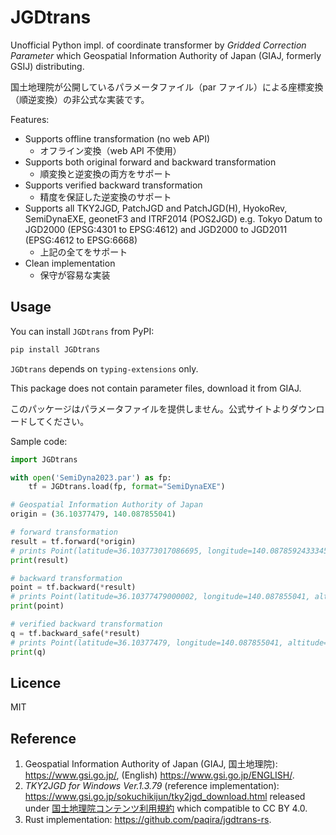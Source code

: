 # JGDtrans

Unofficial Python impl. of coordinate transformer by _Gridded Correction Parameter_
which Geospatial Information Authority of Japan (GIAJ, formerly GSIJ) distributing.

国土地理院が公開しているパラメータファイル（par ファイル）による座標変換（順逆変換）の非公式な実装です。

Features:

- Supports offline transformation (no web API)
  - オフライン変換（web API 不使用）
- Supports both original forward and backward transformation
  - 順変換と逆変換の両方をサポート
- Supports verified backward transformation
  - 精度を保証した逆変換のサポート
- Supports all TKY2JGD, PatchJGD and PatchJGD(H), HyokoRev, SemiDynaEXE, geonetF3 and ITRF2014 (POS2JGD)
  e.g. Tokyo Datum to JGD2000 (EPSG:4301 to EPSG:4612) and JGD2000 to JGD2011 (EPSG:4612 to EPSG:6668)
  - 上記の全てをサポート
- Clean implementation
  - 保守が容易な実装

## Usage

You can install `JGDtrans` from PyPI:

```sh
pip install JGDtrans
```

`JGDtrans` depends on `typing-extensions` only.

This package does not contain parameter files, download it from GIAJ.

このパッケージはパラメータファイルを提供しません。公式サイトよりダウンロードしてください。

Sample code:

```python
import JGDtrans

with open('SemiDyna2023.par') as fp:
    tf = JGDtrans.load(fp, format="SemiDynaEXE")

# Geospatial Information Authority of Japan
origin = (36.10377479, 140.087855041)

# forward transformation
result = tf.forward(*origin)
# prints Point(latitude=36.103773017086695, longitude=140.08785924333452, altitude=2.4363138578102994)
print(result)

# backward transformation
point = tf.backward(*result)
# prints Point(latitude=36.10377479000002, longitude=140.087855041, altitude=-4.217551585750101e-10)
print(point)

# verified backward transformation
q = tf.backward_safe(*result)
# prints Point(latitude=36.10377479, longitude=140.087855041, altitude=2.3399999999970085)
print(q)
```

## Licence

MIT

## Reference

1. Geospatial Information Authority of Japan (GIAJ, 国土地理院):
   <https://www.gsi.go.jp/>,
   (English) <https://www.gsi.go.jp/ENGLISH/>.
2. _TKY2JGD for Windows Ver.1.3.79_ (reference implementation):
   <https://www.gsi.go.jp/sokuchikijun/tky2jgd_download.html> 
   released under [国土地理院コンテンツ利用規約](https://www.gsi.go.jp/kikakuchousei/kikakuchousei40182.html)
   which compatible to CC BY 4.0.
3. Rust implementation: <https://github.com/paqira/jgdtrans-rs>.
